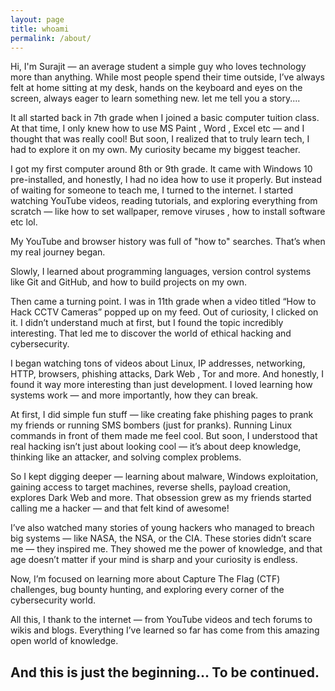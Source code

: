 ```yaml
---
layout: page
title: whoami
permalink: /about/
---
```


 Hi, I'm Surajit — an average student a simple guy who loves technology more than anything. While most people spend their time outside, I’ve always felt at home sitting at my desk, hands on the keyboard and eyes on the screen, always eager to learn something new.
let me tell you a story....

 It all started back in 7th grade when I joined a basic computer tuition class. At that time, I only knew how to use MS Paint , Word , Excel etc — and I thought that was really cool! But soon, I realized that to truly learn tech, I had to explore it on my own. My curiosity became my biggest teacher.

I got my first computer around 8th or 9th grade. It came with Windows 10 pre-installed, and honestly, I had no idea how to use it properly. But instead of waiting for someone to teach me, I turned to the internet. I started watching YouTube videos, reading tutorials, and exploring everything from scratch — like how to set wallpaper, remove viruses , how to install software etc lol.

My YouTube and browser history was full of "how to" searches. That’s when my real journey began.

Slowly, I learned about programming languages, version control systems like Git and GitHub, and how to build projects on my own. 

Then came a turning point. I was in 11th grade when a video titled “How to Hack CCTV Cameras” popped up on my feed. Out of curiosity, I clicked on it. I didn’t understand much at first, but I found the topic incredibly interesting. That led me to discover the world of ethical hacking and cybersecurity.

I began watching tons of videos about Linux, IP addresses, networking, HTTP, browsers, phishing attacks, Dark Web , Tor and more. And honestly, I found it way more interesting than just development. I loved learning how systems work — and more importantly, how they can break.

At first, I did simple fun stuff — like creating fake phishing pages to prank my friends or running SMS bombers (just for pranks). Running Linux commands in front of them made me feel cool. But soon, I understood that real hacking isn’t just about looking cool — it’s about deep knowledge, thinking like an attacker, and solving complex problems.

So I kept digging deeper — learning about malware, Windows exploitation, gaining access to target machines, reverse shells, payload creation, explores Dark Web and more. That obsession grew as my friends started calling me a hacker — and that felt kind of awesome!

I’ve also watched many stories of young hackers who managed to breach big systems — like NASA, the NSA, or the CIA. These stories didn’t scare me — they inspired me. They showed me the power of knowledge, and that age doesn’t matter if your mind is sharp and your curiosity is endless.

Now, I’m focused on learning more about Capture The Flag (CTF) challenges, bug bounty hunting, and exploring every corner of the cybersecurity world.

All this, I thank to the internet — from YouTube videos and tech forums to wikis and blogs. Everything I’ve learned so far has come from this amazing open world of knowledge.

And this is just the beginning...
To be continued.
--- 
